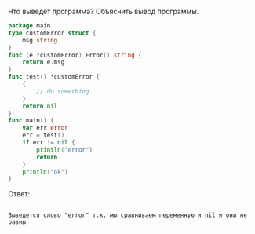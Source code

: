 Что выведет программа? Объяснить вывод программы.

```go
package main
type customError struct {
	msg string
}
func (e *customError) Error() string {
	return e.msg
}
func test() *customError {
	{
		// do something
	}
	return nil
}
func main() {
	var err error
	err = test()
	if err != nil {
		println("error")
		return
	}
	println("ok")
}
```

Ответ:
```

Выведется слово "error" т.к. мы сравниваем переменную и nil и они не равны

```